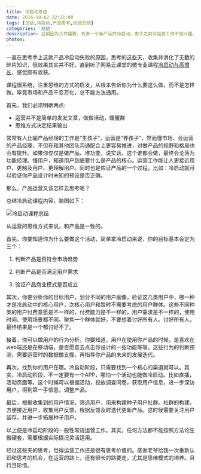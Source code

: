 ```yaml
---
title: 冷启动总结
date: 2016-10-02 22:21:00
tags: [总结,冷启动,产品思考,经验总结]
categories: '总结'
description: 近期因为工作需要，负责一个新产品的冷启动。由于之前对运营工作不感兴趣，涉猎较少，导致过程颇为不顺，事后反思总结，特此记录。
photos:
---
```

一直在思考手上这款产品冷启动失败的原因，思考的这些天，收集并消化了无数的碎片知识，但效果其实并不好。直到听了网易云课堂的微专业课程[冷启动与高增长](http://mooc.study.163.com/course/NEU-1000128005#/info)，感觉颇有收获。

课程很系统，注重思维的方式的启发，从根本告诉你为什么要这么做，而不是怎样做。毕竟市场和产品千变万化，总不能方法通用。

首先，我们必须明确两点:

- 运营并不是简单的发发文章，做做活动，暖暖群
- 思维方式决定结果输出

常常有人比喻产品经理的工作是“生孩子”，运营是“养孩子”，然而懂市场、会运营的产品经理，不但在和其他团队沟通配合上更容易推进，对做产品的视野和格局也会有提升。如果你仅仅是做产品、堆功能，说实话，这个谁都会做，最终会沦落为功能经理。懂用户，知道用户到底要什么是产品的核心。运营工作能让人更接近用户、更触及用户、更理解用户。同时也是佐证产品的一个过程，比如：冷启动就可以验证你产品设计时未知的预设是否正确。

那么，产品运营又该怎样去思考呢？

总结冷启动课程内容，脑图如下：

![冷启动课程总结](http://oqsovnm36.bkt.clouddn.com/cold-boot.PNG)

从运营的思维方式来说，和产品是一致的。

首先，你要知道你为什么要做这个活动，简单拿冷启动来说，你的目标基本会定为三个：

1. 判断产品是否符合市场趋势

2. 判断产品是否满足用户需求

3. 验证产品商业模式是否成立

其次，你要分析你的目标用户，划分不同的用户画像，验证这几类用户中，哪一种才是冷启动中的核心用户，次核心用户和暂时不需要考虑的用户群体。这些不同种类的用户付费意愿是不一样的，付费能力是不一样的，用户需求是不一样的，使用时间、使用场景都不同。聚焦一个群体就好，不要想着讨好所有人。讨好所有人，最终结果是一个都讨好不了。

接着，你可以做用户的行为分析，你要知道，用户在使用你产品的时候，是喜欢在web端还是在移动端，是否愿意去点击你设计的一些功能等等。这些行为的判断预测，需要运营时的数据做支撑，再指导你产品的未来的发展迭代。

再次，找到你的用户在哪。冷启动阶段，只需要找到一个核心的渠道就可以。其实，冷启动阶段，不一定要有一个APP，哪怕一个活动也能做冷启动。比如直播，活动页面等。这个时候可以根据活动，投放调查问卷，获取用户信息，进一步深访用户，得到第一手信息，调整产品。

最后，根据收集到的用户情况，筛选用户，用来构建种子用户社群。社群的构建，方便接近用户，收集用户反馈，根据反馈及时迭代更新产品。这时候需要关注用户留存，并进一步拓展种子用户。

以上便是冷启动阶段的一般性常规运营工作。其实，任何方法都不能按照方法论生搬硬套，需要根据实际情况灵活运用。

经过这些天的思考，觉得运营工作还是很有思考价值的。感谢老爷给我一次重新认识和思考的机会，在运营的路上，还有很长的路要走，尤其是思维模式的培养。且行且珍惜。